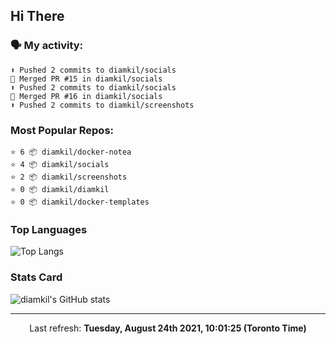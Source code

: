 ## Hi There

### 🗣 My activity:

```
⬆️ Pushed 2 commits to diamkil/socials
🎉 Merged PR #15 in diamkil/socials
⬆️ Pushed 2 commits to diamkil/socials
🎉 Merged PR #16 in diamkil/socials
⬆️ Pushed 2 commits to diamkil/screenshots
```

### Most Popular Repos:

```
⭐️ 6 📦 diamkil/docker-notea
⭐️ 4 📦 diamkil/socials
⭐️ 2 📦 diamkil/screenshots
⭐️ 0 📦 diamkil/diamkil
⭐️ 0 📦 diamkil/docker-templates
```

### Top Languages

![Top Langs](https://github-readme-stats.vercel.app/api/top-langs/?username=diamkil&layout=compact&langs_count=10)

### Stats Card

![diamkil's GitHub stats](https://github-readme-stats.vercel.app/api?username=diamkil&count_private=true&show_icons=true)

---

<p align="center">
  Last refresh: 
  <b>Tuesday, August 24th 2021, 10:01:25 (Toronto Time)</b>
</p>
